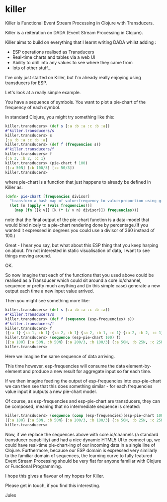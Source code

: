 # killer

Killer is Functional Event Stream Processing in Clojure with Transducers.

Killer is a reiteration on DADA (Event Stream Processing in Clojure).

Killer aims to build on everything that I learnt writing DADA whilst adding :

- ESP operations realised as Transducers
- Real-time charts and tables via a web UI
- Ability to drill into any values to see where they came from
- lots of other stuff...

I've only just started on Killer, but I'm already really enjoying
using transducers for ESP.

Let's look at a really simple example.

You have a sequence of symbols. You want to plot a pie-chart of the
frequency of each symbol.

In standard Clojure, you might try something like this:

```clojure
killer.transducers> (def s [:a :b :a :c :b :a])
#'killer.transducers/s
killer.transducers> s
[:a :b :a :c :b :a]
killer.transducers> (def f (frequencies s))
#'killer.transducers/f
killer.transducers> f
{:a 3, :b 2, :c 1}
killer.transducers> (pie-chart f 100)
([:a 50N] [:b 100/3] [:c 50/3])
killer.transducers>
```

where pie-chart is a function that just happens to already be defined in Killer as:

```clojure
(defn- pie-chart [frequencies divisor]
  "transform a hash-map of value:frequency to value:proportion using given divisor"
  (let [n (apply + (vals frequencies))]
    (map (fn [[k v]] [k (* (/ v n) divisor)]) frequencies)))
```

note that the final output of the pie-chart function is a data-model
that would bind nicely to a pie-chart rendering done by percentage.(If
you wanted it expressed in degrees you could use a divisor of 360
instead of 100.)

Great - I hear you say, but what about this ESP thing that you keep
harping on about. I'm not interested in static visualisation of data,
I want to see things moving around.

OK.

So now imagine that each of the functions that you used above could be
realised as a Transducer which could sit around a core.io/channel,
sequence or pretty much anything and (in this simple case) generate a
new output each time a new input value arrived.

Then you might see something more like:

```clojure
killer.transducers> (def s [:a :b :a :c :b :a])
#'killer.transducers/s
killer.transducers> (def f (sequence (esp-frequencies) s))
#'killer.transducers/f
killer.transducers> f
({:a 1} {:a 1, :b 1} {:a 2, :b 1} {:a 2, :b 1, :c 1} {:a 2, :b 2, :c 1} {:a 3, :b 2, :c 1})
killer.transducers> (sequence (esp-pie-chart 100) f)
({:a 100} {:a 50N, :b 50N} {:a 200/3, :b 100/3} {:a 50N, :b 25N, :c 25N} {:a 40N, :b 40N, :c 20N} {:a 50N, :b 100/3, :c 50/3})
killer.transducers>
```

Here we imagine the same sequence of data arriving.

This time however, esp-frequencies will consume the data
element-by-element and produce a new result for aggregate input so far
each time.

If we then imagine feeding the output of esp-frequencies into
esp-pie-chart we can then see that this does something similar - for
each frequencies value input it outputs a new pie-chart model.

Of course, as esp-frequencies and esp-pie-chart are transducers, they
can be composed, meaning that no intermediate sequence is created:

```clojure
killer.transducers> (sequence (comp (esp-frequencies)(esp-pie-chart 100)) s)
({:a 100} {:a 50N, :b 50N} {:a 200/3, :b 100/3} {:a 50N, :b 25N, :c 25N} {:a 40N, :b 40N, :c 20N} {:a 50N, :b 100/3, :c 50/3})
killer.transducers>
```

Now, if we replace the sequences above with core.io/channels (a
standard transducer capability) and had a nice dynamic HTML5 UI to
connect up, we could have real-time pie-chart-ing of our incoming data
in a single line of Clojure. Furthermore, because our ESP domain is
expressed very similarly to the familiar domain of sequences, the
learning curve to fully featured Event Stream Processing should be
very flat for anyone familiar with Clojure or Functional Programming.

I hope this gives a flavour of my hopes for Killer.

Please get in touch, if you find this interesting.


Jules
